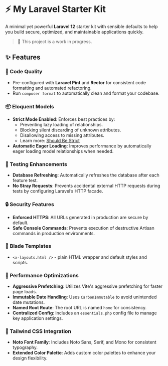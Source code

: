 # ⚡ My Laravel Starter Kit

A minimal yet powerful **Laravel 12** starter kit with sensible defaults to help you build secure, optimized, and maintainable applications quickly.

> 🚧 This project is a work in progress.

## ✨ Features

### 🔧 Code Quality

- Pre-configured with **Laravel Pint** and **Rector** for consistent code formatting and automated refactoring.
- Run `composer format` to automatically clean and format your codebase.

### 📦 Eloquent Models

- **Strict Mode Enabled**: Enforces best practices by:
  - Preventing lazy loading of relationships.
  - Blocking silent discarding of unknown attributes.
  - Disallowing access to missing attributes.
  - Learn more: [Should Be Strict](https://laravel-news.com/shouldbestrict)
- **Automatic Eager Loading**: Improves performance by automatically eager loading model relationships when needed.

### 💯 Testing Enhancements

- **Database Refreshing**: Automatically refreshes the database after each feature test.
- **No Stray Requests**: Prevents accidental external HTTP requests during tests by configuring Laravel’s HTTP facade.

### 🔒 Security Features

- **Enforced HTTPS**: All URLs generated in production are secure by default.
- **Safe Console Commands**: Prevents execution of destructive Artisan commands in production environments.

### 🧩 Blade Templates

- `<x-layouts.html />` - plain HTML wrapper and default styles and scripts.

### 💨 Performance Optimizations

- **Aggressive Prefetching**: Utilizes Vite's aggressive prefetching for faster page loads.
- **Immutable Date Handling**: Uses `CarbonImmutable` to avoid unintended date mutations.
- **Named Root Route**: The root URL is named `home` for consistency.
- **Centralized Config**: Includes an `essentials.php` config file to manage key application settings.

### 🎨 Tailwind CSS Integration

- **Noto Font Family**: Includes Noto Sans, Serif, and Mono for consistent typography.
- **Extended Color Palette**: Adds custom color palettes to enhance your design flexibility.
